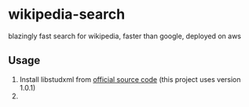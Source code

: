 # wikipedia-search
blazingly fast search for wikipedia, faster than google, deployed on aws

## Usage

1. Install libstudxml from [official source code](https://www.codesynthesis.com/projects/libstudxml/) (this project uses version 1.0.1)
2. 
